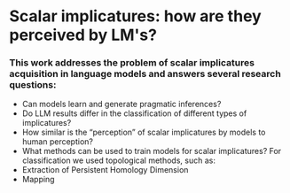 # Scalar implicatures: how are they perceived by LM's?
### This work addresses the problem of scalar implicatures acquisition in language models and answers several research questions:
- Can models learn and generate pragmatic inferences?
- Do LLM results differ in the classification of different types of implicatures?
- How similar is the “perception” of scalar implicatures by models to human perception?
- What methods can be used to train models for scalar implicatures?
For classification we used topological methods, such as:
- Extraction of Persistent Homology Dimension
- Mapping
